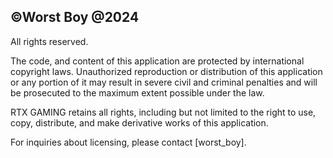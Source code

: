 ## ©Worst Boy @2024
All rights reserved.

The code, and content of this application are protected by international copyright laws. Unauthorized reproduction or distribution of this application or any portion of it may result in severe civil and criminal penalties and will be prosecuted to the maximum extent possible under the law.

RTX GAMING retains all rights, including but not limited to the right to use, copy, distribute, and make derivative works of this application.

For inquiries about licensing, please contact [worst_boy].
